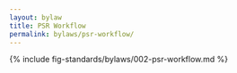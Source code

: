 ```yaml
---
layout: bylaw
title: PSR Workflow
permalink: bylaws/psr-workflow/
---
```


{% include fig-standards/bylaws/002-psr-workflow.md %}
